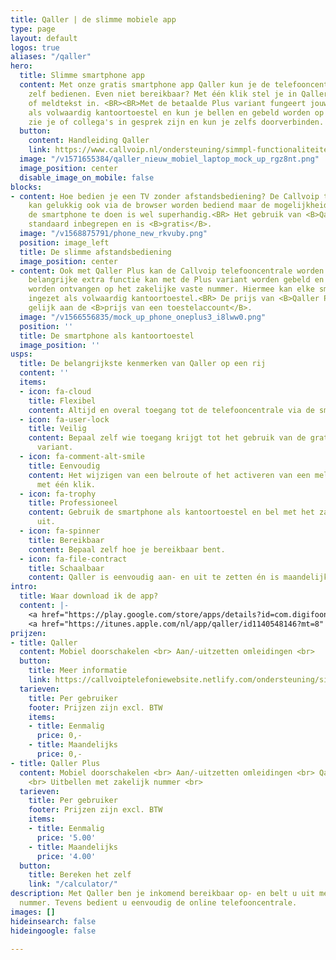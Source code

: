 ```yaml
---
title: Qaller | de slimme mobiele app
type: page
layout: default
logos: true
aliases: "/qaller"
hero:
  title: Slimme smartphone app
  content: Met onze gratis smartphone app Qaller kun je de telefooncentrale eenvoudig
    zelf bedienen. Even niet bereikbaar? Met één klik stel je in Qaller een doorschakeling
    of meldtekst in. <BR><BR>Met de betaalde Plus variant fungeert jouw smartphone
    als volwaardig kantoortoestel en kun je bellen en gebeld worden op het vaste telefoonnummer,
    zie je of collega's in gesprek zijn en kun je zelfs doorverbinden.
  button:
    content: Handleiding Qaller
    link: https://www.callvoip.nl/ondersteuning/simmpl-functionaliteiten/qaller-app/
  image: "/v1571655384/qaller_nieuw_mobiel_laptop_mock_up_rgz8nt.png"
  image_position: center
  disable_image_on_mobile: false
blocks:
- content: Hoe bedien je een TV zonder afstandsbediening? De Callvoip telefooncentrale
    kan gelukkig ook via de browser worden bediend maar de mogelijkheid om dit via
    de smartphone te doen is wel superhandig.<BR> Het gebruik van <B>Qaller</B> is
    standaard inbegrepen en is <B>gratis</B>.
  image: "/v1568875791/phone_new_rkvuby.png"
  position: image_left
  title: De slimme afstandsbediening
  image_position: center
- content: Ook met Qaller Plus kan de Callvoip telefooncentrale worden bediend. Als
    belangrijke extra functie kan met de Plus variant worden gebeld en kunnen gesprekken
    worden ontvangen op het zakelijke vaste nummer. Hiermee kan elke smartphone worden
    ingezet als volwaardig kantoortoestel.<BR> De prijs van <B>Qaller Plus</B> is
    gelijk aan de <B>prijs van een toestelaccount</B>.
  image: "/v1566556835/mock_up_phone_oneplus3_i8lww0.png"
  position: ''
  title: De smartphone als kantoortoestel
  image_position: ''
usps:
  title: De belangrijkste kenmerken van Qaller op een rij
  content: ''
  items:
  - icon: fa-cloud
    title: Flexibel
    content: Altijd en overal toegang tot de telefooncentrale via de smartphone.
  - icon: fa-user-lock
    title: Veilig
    content: Bepaal zelf wie toegang krijgt tot het gebruik van de gratis en de betaalde
      variant.
  - icon: fa-comment-alt-smile
    title: Eenvoudig
    content: Het wijzigen van een belroute of het activeren van een meldtekst kan
      met één klik.
  - icon: fa-trophy
    title: Professioneel
    content: Gebruik de smartphone als kantoortoestel en bel met het zakelijke nummer
      uit.
  - icon: fa-spinner
    title: Bereikbaar
    content: Bepaal zelf hoe je bereikbaar bent.
  - icon: fa-file-contract
    title: Schaalbaar
    content: Qaller is eenvoudig aan- en uit te zetten én is maandelijks opzegbaar.
intro:
  title: Waar download ik de app?
  content: |-
    <a href="https://play.google.com/store/apps/details?id=com.digifoon.qaller&amp;hl=nl" target="_blank" rel="noopener noreferrer">Qaller voor Android downloaden</a><br>
    <a href="https://itunes.apple.com/nl/app/qaller/id1140548146?mt=8" target="_blank" rel="noopener noreferrer">Qaller voor Apple downloaden</a>
prijzen:
- title: Qaller
  content: Mobiel doorschakelen <br> Aan/-uitzetten omleidingen <br>
  button:
    title: Meer informatie
    link: https://callvoiptelefoniewebsite.netlify.com/ondersteuning/simmpl-functionaliteiten/qaller-plus-app/
  tarieven:
    title: Per gebruiker
    footer: Prijzen zijn excl. BTW
    items:
    - title: Eenmalig
      price: 0,-
    - title: Maandelijks
      price: 0,-
- title: Qaller Plus
  content: Mobiel doorschakelen <br> Aan/-uitzetten omleidingen <br> Qaller als kantoortoestel
    <br> Uitbellen met zakelijk nummer <br>
  tarieven:
    title: Per gebruiker
    footer: Prijzen zijn excl. BTW
    items:
    - title: Eenmalig
      price: '5.00'
    - title: Maandelijks
      price: '4.00'
  button:
    title: Bereken het zelf
    link: "/calculator/"
description: Met Qaller ben je inkomend bereikbaar op- en belt u uit met het zakelijk
  nummer. Tevens bedient u eenvoudig de online telefooncentrale.
images: []
hideinsearch: false
hideingoogle: false

---
```

